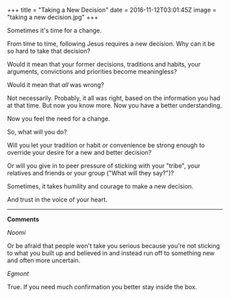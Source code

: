 +++
title = "Taking a New Decision"
date = 2016-11-12T03:01:45Z
image = "taking a new decision.jpg"
+++

Sometimes it's time for a change.

From time to time, following Jesus requires a new decision.
Why can it be so hard to take that decision?

Would it mean that your former decisions, traditions and habits, your arguments, 
convictions and priorities become meaningless? 

Would it mean that *all* was wrong?

Not necessarily. Probably, it all was right, based on the 
information you had at that time. But now you know more. Now you have a
better understanding. 

Now you feel the need for a change.

So, what will you do?

Will you let your tradition or habit or convenience be strong enough to override your desire 
for a new and better decision? 

Or will you give in to peer pressure of sticking with
your "tribe", your relatives and friends or your group ("What will they say?")?

Sometimes, it takes humility and courage to make a new decision.

And trust in the voice of your heart. 

---------------------
**Comments**

*Noomi*

Or be afraid that people won't take you serious because you're not sticking to what
you built up and believed in and instead run off to something new and often more uncertain.

*Egmont*

True. If you need much confirmation you better stay inside 
the box.